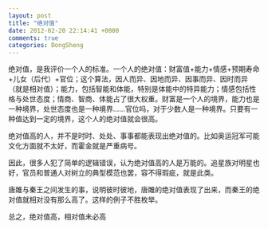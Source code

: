 ```yaml
---
layout: post
title: "绝对值"
date: 2012-02-20 22:14:41 +0800
comments: true
categories: DongSheng
---
```


绝对值，是我评价一个人的标准。一个人的绝对值：财富值+能力+情感+预期寿命+儿女（后代）+官位；这个算法，因人而异、因地而异、因事而异、因时而异（就是相对值）；能力，包括智能和体能，特别是体能中的特异能力；情感包括性格与处世态度；情商、智商、体能占了很大权重。财富是一个人的境界，能力也是一种境界，处世态度也是一种境界……官位吗，对于少数人是一种境界。只要有一种值达到一定的境界，这个人的绝对值就会很高。

绝对值高的人，并不是时时、处处、事事都能表现出绝对值的。比如奥运冠军可能文化方面就不太好，而霍金就是严重病号。

因此，很多人犯了简单的逻辑错误，认为绝对值高的人是万能的。追星族对明星也好，官员和普通人对树立的典型模范也罢，容不得瑕疵，就是此类。

唐雎与秦王之间发生的事，说明彼时彼地，唐雎的绝对值表现了出来，而秦王的绝对值就相对没有那么高了。这样的例子不胜枚举。

总之，绝对值高，相对值未必高